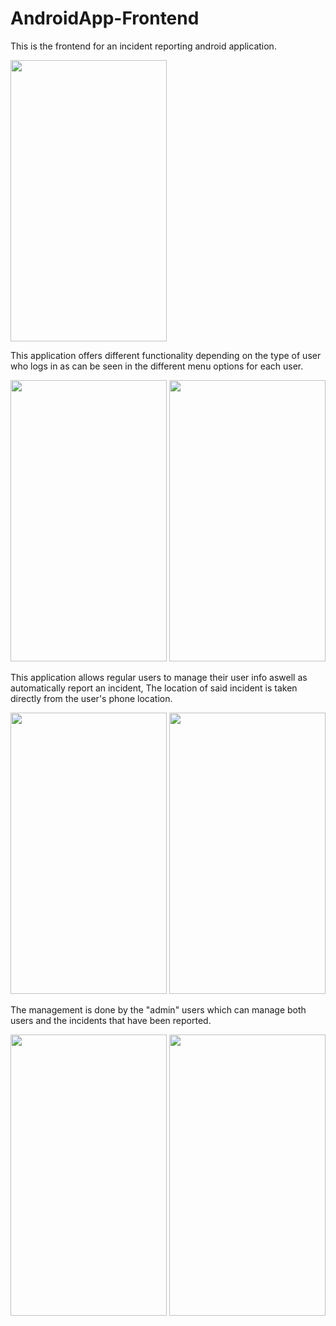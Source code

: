 # AndroidApp-Frontend

This is the frontend for an incident reporting android application.

<img src="https://user-images.githubusercontent.com/32374449/107123870-c1f55b00-6865-11eb-8728-30392b8ba93f.png" width="250" height="450">

This application offers different functionality depending on the type of user who logs in as can be seen in the different menu options for each user.

<p float="left">
<img src="https://user-images.githubusercontent.com/32374449/107124870-d2103900-686b-11eb-90f5-1bc2906780c6.png" width="250" height="450">
<img src="https://user-images.githubusercontent.com/32374449/107124871-d2a8cf80-686b-11eb-8d60-5c348d9a89f5.png" width="250" height="450">
</p>


This application allows regular users to manage their user info aswell as automatically report an incident, The location of said incident is taken directly from the user's phone location.

<p float="left">
<img src="https://user-images.githubusercontent.com/32374449/107124376-34b40580-6869-11eb-8f57-9b44aaefd487.png" width="250" height="450">
<img src="https://user-images.githubusercontent.com/32374449/107124632-a8a2dd80-686a-11eb-9a31-336e2fc9edc8.png" width="250" height="450">
</p>

The management is done by the "admin" users which can manage both users and the incidents that have been reported.

<p float="left">
<img src="https://user-images.githubusercontent.com/32374449/107124947-51057180-686c-11eb-8030-1c0010130d28.png" width="250" height="450">
<img src="https://user-images.githubusercontent.com/32374449/107124951-5367cb80-686c-11eb-8d86-0930e8008ec7.png" width="250" height="450">
</p>

